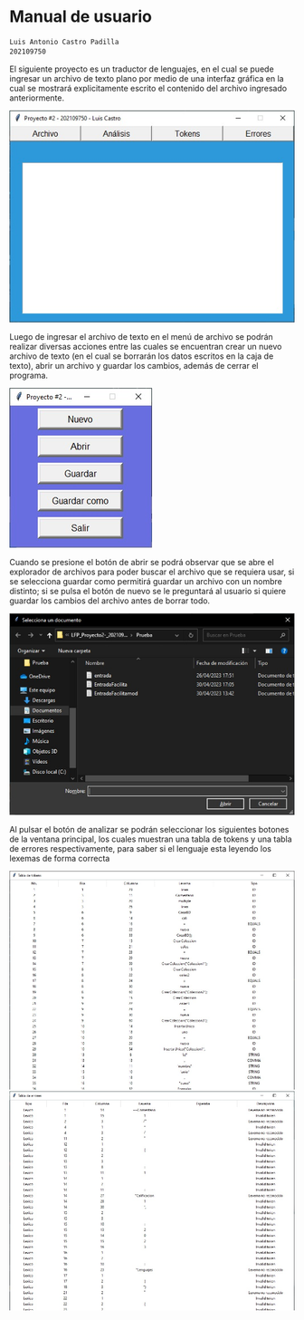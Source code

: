 # Manual de usuario
```sh
Luis Antonio Castro Padilla
202109750
```

El siguiente proyecto es un traductor de lenguajes, en el cual se puede ingresar un archivo de texto plano por medio de una interfaz gráfica en la cual se mostrará explicitamente escrito el contenido del archivo ingresado anteriormente.

![Ventana principal](src/Imagenes/VenPrin.jpeg)

Luego de ingresar el archivo de texto en el menú de archivo se podrán realizar diversas acciones entre las cuales se encuentran crear un nuevo archivo de texto (en el cual se borrarán los datos escritos en la caja de texto), abrir un archivo y guardar los cambios, además de cerrar el programa.

![Ventana Archivo](src/Imagenes/VenArch.jpeg)

Cuando se presione el botón de abrir se podrá observar que se abre el explorador de archivos para poder buscar el archivo que se requiera usar, si se selecciona guardar como permitirá guardar un archivo con un nombre distinto; si se pulsa el botón de nuevo se le preguntará al usuario si quiere guardar los cambios del archivo antes de borrar todo.

![Funcionamiento botones de archivo](src/Imagenes/Explo.jpeg)

Al pulsar el botón de analizar se podrán seleccionar los siguientes botones de la ventana principal, los cuales muestran una tabla de tokens y una tabla de errores respectivamente, para saber si el lenguaje esta leyendo los lexemas de forma correcta

![Tabla Tokens](src/Imagenes/TabTok.jpeg)
![Tabla errores](src/Imagenes/TakError.jpeg)